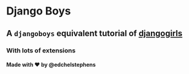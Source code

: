 # Django Boys

## A `djangoboys` equivalent tutorial of [djangogirls](https://tutorial.djangogirls.org/)

### With lots of extensions

#### Made with ❤️ by @edchelstephens
